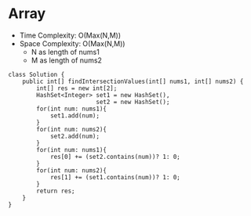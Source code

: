 # Array
* Time Complexity: O(Max(N,M))
* Space Complexity: O(Max(N,M))
	* N as length of nums1
    * M as length of nums2
```
class Solution {
    public int[] findIntersectionValues(int[] nums1, int[] nums2) {
        int[] res = new int[2];
        HashSet<Integer> set1 = new HashSet(),
                         set2 = new HashSet();
        for(int num: nums1){
            set1.add(num);
        }
        for(int num: nums2){
            set2.add(num);
        }
        for(int num: nums1){
            res[0] += (set2.contains(num))? 1: 0;
        }
        for(int num: nums2){
            res[1] += (set1.contains(num))? 1: 0;
        }
        return res;
    }
}
```